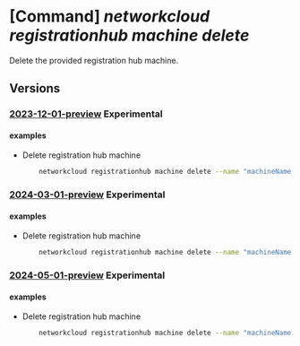 # [Command] _networkcloud registrationhub machine delete_

Delete the provided registration hub machine.

## Versions

### [2023-12-01-preview](/Resources/mgmt-plane/L3N1YnNjcmlwdGlvbnMve30vcmVzb3VyY2Vncm91cHMve30vcHJvdmlkZXJzL21pY3Jvc29mdC5uZXR3b3JrY2xvdWQvcmVnaXN0cmF0aW9uaHVicy97fS9tYWNoaW5lcy97fQ==/2023-12-01-preview.xml) **Experimental**

<!-- mgmt-plane /subscriptions/{}/resourcegroups/{}/providers/microsoft.networkcloud/registrationhubs/{}/machines/{} 2023-12-01-preview -->

#### examples

- Delete registration hub machine
    ```bash
        networkcloud registrationhub machine delete --name "machineName" --registration-hub-name "registrationHubName" --resource-group "resourceGroupName"
    ```

### [2024-03-01-preview](/Resources/mgmt-plane/L3N1YnNjcmlwdGlvbnMve30vcmVzb3VyY2Vncm91cHMve30vcHJvdmlkZXJzL21pY3Jvc29mdC5uZXR3b3JrY2xvdWQvcmVnaXN0cmF0aW9uaHVicy97fS9tYWNoaW5lcy97fQ==/2024-03-01-preview.xml) **Experimental**

<!-- mgmt-plane /subscriptions/{}/resourcegroups/{}/providers/microsoft.networkcloud/registrationhubs/{}/machines/{} 2024-03-01-preview -->

#### examples

- Delete registration hub machine
    ```bash
        networkcloud registrationhub machine delete --name "machineName" --registration-hub-name "registrationHubName" --resource-group "resourceGroupName"
    ```

### [2024-05-01-preview](/Resources/mgmt-plane/L3N1YnNjcmlwdGlvbnMve30vcmVzb3VyY2Vncm91cHMve30vcHJvdmlkZXJzL21pY3Jvc29mdC5uZXR3b3JrY2xvdWQvcmVnaXN0cmF0aW9uaHVicy97fS9tYWNoaW5lcy97fQ==/2024-05-01-preview.xml) **Experimental**

<!-- mgmt-plane /subscriptions/{}/resourcegroups/{}/providers/microsoft.networkcloud/registrationhubs/{}/machines/{} 2024-05-01-preview -->

#### examples

- Delete registration hub machine
    ```bash
        networkcloud registrationhub machine delete --name "machineName" --registration-hub-name "registrationHubName" --resource-group "resourceGroupName"
    ```
